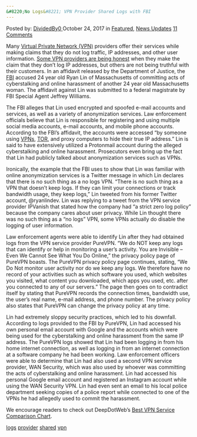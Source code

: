 ```yaml
---
&#8220;No Logs&#8221; VPN Provider Shared Logs with FBI
---
```

<article class="post-listing post-23244 post type-post status-publish format-standard has-post-thumbnail hentry 
 tag-logs tag-provider tag-shared tag-vpn">
<div class="post-inner">
<span>Posted by: <a href="https://www.deepdotweb.com/author/dividedby0/" title="">DividedBy0 </a></span>
<span>October 24, 2017</span>
<span>in <a href="https://www.deepdotweb.com/category/deepdot-news/" rel="category tag">Featured</a>, <a href="https://www.deepdotweb.com/category/news-updates/" rel="category tag">News Updates</a></span>
<span><a href="https://www.deepdotweb.com/2017/10/24/no-logs-vpn-provider-shared-logs-fbi/#comments">11 Comments</a></span>


<p>Many <a href="https://www.deepdotweb.com/2014/07/08/is-your-vpn-legit-or-shit/">Virtual Private Network (VPN)</a> providers offer their services while making claims that they do not log traffic, IP addresses, and other user information. <a href="https://www.deepdotweb.com/2016/03/18/criminal-complaint-reveals-private-internet-access-doesnt-log/">Some VPN providers are being honest</a> when they make the claim that they don’t log IP addresses, but others are not being truthful with their customers. In an affidavit released by the Department of Justice, the <a href="https://www.deepdotweb.com/tag/fbi/">FBI</a> accused 24 year old Ryan Lin of Massachusetts of committing acts of cyberstalking and online harassment of another 24 year old Massachusetts woman. The affidavit against Lin was submitted to a federal magistrate by FBI Special Agent Jeffrey Williams.</p>
<p>The FBI alleges that Lin used encrypted and spoofed e-mail accounts and services, as well as a variety of anonymization services. Law enforcement officials believe that Lin is responsible for registering and using multiple social media accounts, e-mail accounts, and mobile phone accounts. According to the FBI’s affidavit, the accounts were accessed “by someone using <a href="https://www.deepdotweb.com/tag/vpn/">VPNs</a>, <a href="https://www.deepdotweb.com/tag/tor/">TOR</a>, and proxy computers to hide their true IP address.” Lin is said to have extensively utilized a Protonmail account during the alleged cyberstalking and online harassment. Prosecutors even bring up the fact that Lin had publicly talked about anonymization services such as VPNs.</p>
<p>Ironically, the example that the FBI uses to show that Lin was familiar with online anonymization services is a Twitter message in which Lin declares that there is no such thing as a no logs VPN. “There is no such thing as a VPN that doesn’t keep logs. If they can limit your connections or track bandwidth usage, they keep logs,” Lin tweeted from his former Twitter account, @ryanlindev. Lin was replying to a tweet from the VPN service provider IPVanish that stated how the company had “a strict zero log policy” because the company cares about user privacy. While Lin thought there was no such thing as a “no logs” VPN, some VPNs actually do disable the logging of user information.</p>
<p>Law enforcement agents were able to identify Lin after they had obtained logs from the VPN service provider PureVPN. “We do NOT keep any logs that can identify or help in monitoring a user’s activity. You are Invisible – Even We Cannot See What You Do Online,” the privacy policy page of PureVPN boasts. The PureVPN privacy policy page continues, stating, “We Do Not monitor user activity nor do we keep any logs. We therefore have no record of your activities such as which software you used, which websites you visited, what content you downloaded, which apps you used, etc. after you connected to any of our servers.” The page then goes on to contradict itself by stating that PureVPN records the connection times, bandwidth use, the user’s real name, e-mail address, and phone number. The privacy policy also states that PureVPN can change the privacy policy at any time.</p>
<p>Lin had extremely sloppy security practices, which led to his downfall. According to logs provided to the FBI by PureVPN, Lin had accessed his own personal email account with Google and the accounts which were being used for the cyberstalking and online harassment from the same IP address. The PureVPN logs showed that Lin had been logging in from his home internet connection, as well as logging in from an internet connection at a software company he had been working. Law enforcement officers were able to determine that Lin had also used a second VPN service provider, WAN Security, which was also used by whoever was committing the acts of cyberstalking and online harassment. Lin had accessed his personal Google email account and registered an Instagram account while using the WAN Security VPN. Lin had even sent an email to his local police department seeking copies of a police report while connected to one of the VPNs he had allegedly used to commit the harassment.</p>
<p>We encourage readers to check out DeepDotWeb’s <a href="https://www.deepdotweb.com/vpn-comparison-chart/">Best VPN Service Comparison Chart</a>.</p>
</div>
<a href="https://www.deepdotweb.com/tag/logs/" rel="tag">logs</a> <a href="https://www.deepdotweb.com/tag/provider/" rel="tag">provider</a> <a href="https://www.deepdotweb.com/tag/shared/" rel="tag">shared</a> <a href="https://www.deepdotweb.com/tag/vpn/" rel="tag">vpn</a></span> <span style="display:none" class="updated">2017-10-24<a href="https://www.deepdotweb.com/author/dividedby0/" title="Posts by DividedBy0" rel="author">DividedBy0</a></strong></div>

